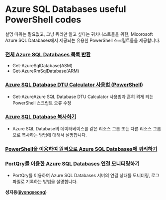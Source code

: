 # Azure SQL Databases useful PowerShell codes

설명 따위는 필요없고, 그냥 쿼리만 알고 싶다는 귀차니스트들을 위한, Micorosoft Azure SQL Databases에서 제공되는 유용한 PowerShell 스크립트들을 제공합니다.

### [전체 Azure SQL Databases 목록 반환](https://github.com/jiyongseong/AzurePaaSHol/tree/master/azure_sql/powershell/list_all_sql_db)

  - Get-AzureSqlDatabase(ASM)
  - Get-AzureRmSqlDatabase(ARM)

### [Azure SQL Database DTU Calculator 사용법 (PowerShell)](https://github.com/jiyongseong/AzurePaaSHol/tree/master/azure_sql/powershell/howto-dtucalculator)

  - Get-AzureAzure SQL Database DTU Calculator 사용법과 흔히 겪게 되는 PowerShell 스크립트 오류 수정

### [Azure SQL Database 복사하기](https://github.com/jiyongseong/AzurePaaSHol/tree/master/azure_sql/powershell/copy-azure-sql-db-to-another-rg)

  - Azure SQL Database의 데이터베이스를 같은 리소스 그룹 또는 다른 리소스 그룹으로 복사하는 방법에 대해서 설명합니다.

### [PowerShell을 이용하여 원격으로 Azure SQL Databases에 쿼리하기](https://github.com/jiyongseong/AzurePaaSHol/tree/master/azure_sql/powershell/invoking_sql_using_ps)
### [PortQry를 이용한 Azure SQL Databases 연결 모니터링하기](https://github.com/jiyongseong/AzurePaaSHol/tree/master/azure_sql/powershell/check_availability)
- PortQry를 이용하여 Azure SQL Databases 서버의 연결 상태를 모니터링, 로그 파일로 기록하는 방법을 설명합니다.

**성지용([jiyongseong](https://github.com/jiyongseong))**
